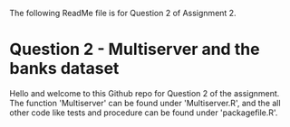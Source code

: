 The following ReadMe file is for Question 2 of Assignment 2.

# Question 2 - Multiserver and the banks dataset

Hello and welcome to this Github repo for Question 2 of the assignment. The function 'Multiserver' can be found under 'Multiserver.R', and the all other code like tests and procedure can be found under 'packagefile.R'.
